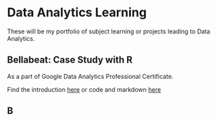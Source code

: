 # Data Analytics Learning
These will be my portfolio of subject learning or projects leading to Data Analytics.<br/>

## Bellabeat: Case Study with R

As a part of Google Data Analytics Professional Certificate.

Find the introduction [here](https://github.com/jundiya/Portfolio/tree/main/Bellabeat) or code and markdown [here](https://github.com/jundiya/Portfolio/blob/main/Bellabeat/bellabeat-jupyter.ipynb)

## B
